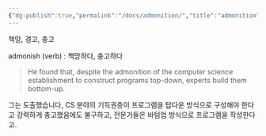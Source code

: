 ```yaml
---
{"dg-publish":true,"permalink":"/docs/admonition/","title":"admonition","tags":["english"]}
---
```


책망, 경고, 충고

admonish (verb) : 책망하다, 충고하다

> He found that, despite the admonition of the computer science establishment to construct programs top-down, experts build them bottom-up.

그는 도출했습니다, CS 분야의 기득권층이 프로그램을 탑다운 방식으로 구성해야 한다고 강력하게 충고했음에도 불구하고, 전문가들은 바텀업 방식으로 프로그램을 작성한다고.
